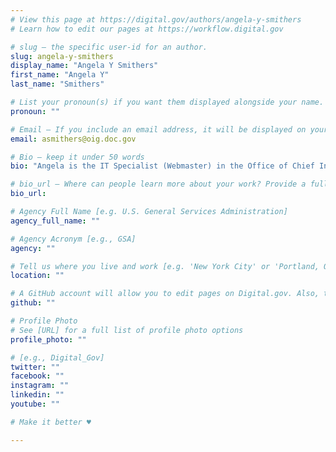 ```yaml
---
# View this page at https://digital.gov/authors/angela-y-smithers
# Learn how to edit our pages at https://workflow.digital.gov

# slug — the specific user-id for an author.
slug: angela-y-smithers
display_name: "Angela Y Smithers"
first_name: "Angela Y"
last_name: "Smithers"

# List your pronoun(s) if you want them displayed alongside your name. If blank, we'll use just your name. Learn more http://mypronouns.org
pronoun: ""

# Email — If you include an email address, it will be displayed on your profile page
email: asmithers@oig.doc.gov

# Bio — keep it under 50 words
bio: "Angela is the IT Specialist (Webmaster) in the Office of Chief Information Officer at the Office of Inspector General."

# bio_url — Where can people learn more about your work? Provide a full URL [e.g. 'https://www.example.gov/']
bio_url: 

# Agency Full Name [e.g. U.S. General Services Administration]
agency_full_name: ""

# Agency Acronym [e.g., GSA]
agency: ""

# Tell us where you live and work [e.g. 'New York City' or 'Portland, OR']
location: ""

# A GitHub account will allow you to edit pages on Digital.gov. Also, the image used in your GitHub account can be used to populate your digital.gov profile photo. Learn more about getting a Github account at [URL]
github: ""

# Profile Photo
# See [URL] for a full list of profile photo options
profile_photo: ""

# [e.g., Digital_Gov]
twitter: ""
facebook: ""
instagram: ""
linkedin: ""
youtube: ""

# Make it better ♥

---
```

